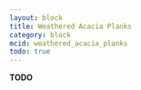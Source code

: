 ```yaml
---
layout: block
title: Weathered Acacia Planks
category: block
mcid: weathered_acacia_planks
todo: true
---
```



**TODO**
